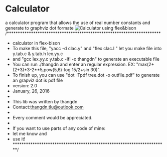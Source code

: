 # Calculator
a calculator program that allows the use of real number constants and generate to graphviz dot formate
﻿![Calculator using flex&bison](https://github.com/Flex-Bison/Calculator/blob/master/Calculator/outfile.png)
/**********************************************************************
* calculator in flex-bison
* To make this file, "yacc -d clac.y" and "flex clac.l "  let you make file  into y.tab.c & y.tab.h lex.yy.c
* and "gcc lex.yy.c y.tab.c -lfl -o thangdn" to generate an executable file
* You can run ./thangdn and enter an regular expression. EX: "max(2+(2+3)*3-2**5,pow(5,6)-log 15/2+sin 30)".
* To finish up, you can use "dot -Tpdf tree.dot -o outfile.pdf" to generate an grapviz dot is pdf file
* version: 2.0
* January, 26, 2016
*
* This lib was written by thangdn
* Contact:thangdn.tlu@outlook.com
*
* Every comment would be appreciated.
*
* If you want to use parts of any code of mine:
* let me know and
* use it!
**********************************************************************/
